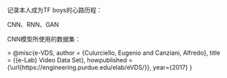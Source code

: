 <p>记录本人成为TF boys的心路历程：</p>
<p>CNN、RNN、GAN</p>
<p>CNN模型所使用的数据集：</p>
>
@misc{e-VDS,
  author = {Culurciello, Eugenio and Canziani, Alfredo},
  title = {{e-Lab} Video Data Set},
  howpublished = {\url{https://engineering.purdue.edu/elab/eVDS/}},
  year={2017}
}
